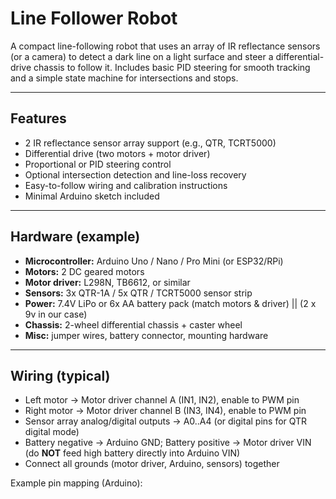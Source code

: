 # Line Follower Robot

A compact line-following robot that uses an array of IR reflectance sensors (or a camera) to detect a dark line on a light surface and steer a differential-drive chassis to follow it. Includes basic PID steering for smooth tracking and a simple state machine for intersections and stops.

---

## Features
- 2 IR reflectance sensor array support (e.g., QTR, TCRT5000)
- Differential drive (two motors + motor driver)
- Proportional or PID steering control
- Optional intersection detection and line-loss recovery
- Easy-to-follow wiring and calibration instructions
- Minimal Arduino sketch included

---

## Hardware (example)
- **Microcontroller:** Arduino Uno / Nano / Pro Mini (or ESP32/RPi)
- **Motors:** 2 DC geared motors
- **Motor driver:** L298N, TB6612, or similar
- **Sensors:** 3x QTR-1A / 5x QTR / TCRT5000 sensor strip
- **Power:** 7.4V LiPo or 6x AA battery pack (match motors & driver) || (2 x 9v in our case)
- **Chassis:** 2-wheel differential chassis + caster wheel
- **Misc:** jumper wires, battery connector, mounting hardware

---

## Wiring (typical)
- Left motor → Motor driver channel A (IN1, IN2), enable to PWM pin  
- Right motor → Motor driver channel B (IN3, IN4), enable to PWM pin  
- Sensor array analog/digital outputs → A0..A4 (or digital pins for QTR digital mode)  
- Battery negative → Arduino GND; Battery positive → Motor driver VIN (do **NOT** feed high battery directly into Arduino VIN)  
- Connect all grounds (motor driver, Arduino, sensors) together

Example pin mapping (Arduino):
